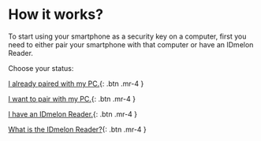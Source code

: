 # How it works?

To start using your smartphone as a security key on a computer, first you need to either pair your smartphone with that computer or have an IDmelon Reader.

Choose your status:

[I already paired with my PC.](http://example.com/){: .btn .mr-4 }

[I want to pair with my PC.](http://example.com/){: .btn .mr-4 }

[I have an IDmelon Reader.](http://example.com/){: .btn .mr-4 }

[What is the IDmelon Reader?](http://example.com/){: .btn .mr-4 }
